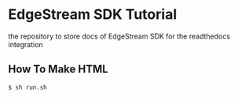# EdgeStream SDK Tutorial

the repository to store docs of EdgeStream SDK for the readthedocs integration

## How To Make HTML

```console
$ sh run.sh
```
